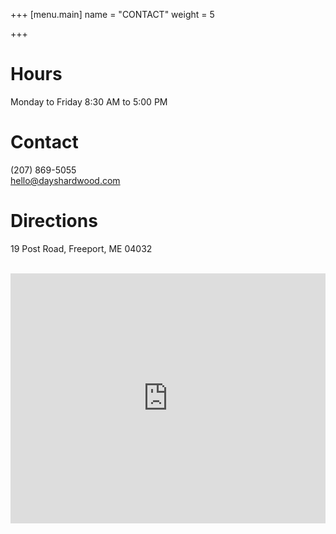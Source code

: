 +++
[menu.main]
name = "CONTACT"
weight = 5

+++
# Hours

Monday to Friday 8:30 AM to 5:00 PM 

# Contact

 (207) 869-5055   
<a href="mailto:hello@dayshardwood.com" target="_blank">hello@dayshardwood.com</a>

# Directions

19 Post Road, Freeport, ME 04032
<br>
<br>
<iframe src="https://www.google.com/maps/embed?pb=!1m18!1m12!1m3!1d2876.451566701447!2d-70.10950078446386!3d43.8671947791146!2m3!1f0!2f0!3f0!3m2!1i1024!2i768!4f13.1!3m3!1m2!1s0x4cb27e66269e4ba9%3A0xb1c5301eb52bf053!2sDay's+Hardwood!5e0!3m2!1sen!2sus!4v1525706142987" width="100%" height="400" frameborder="0" style="border:0" allowfullscreen></iframe>

<!-- <form style="padding:3px;text-align:left;" action="https://tinyletter.com/minimalist-programmer" method="post" target="popupwindow" onsubmit="window.open('https://tinyletter.com/minimalist-programmer', 'popupwindow', 'scrollbars=yes,width=800,height=600');return true">
<div class="heading white">Subscribe <span class="hidden-sm">to blog<a href="/feed.xml"><img src="/images/logo/rss-white.svg" style="height:20px; margin-left:10px; margin-bottom:10px;"/></a></span></div>
<p>
<input id="tlemail" type="text" style="width:200px; height:30px; font-size:0.8em; color:#407EB4; font-weight:bold;" name="email" class="form-control"/>
</p>
<input type="hidden" value="1" name="embed"/>
<input type="submit" value="Subscribe" style="color:#407EB4; font-size:0.9em; padding:3px 6px; font-weight:bold; margin-left:116px;" class="btn btn-sm btn-secondary btn-blue"/>
</form><br class="visible-xs"/> -->